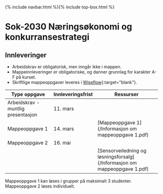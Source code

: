 {% include navbar.html %}{% include top-box.html %}
# Sok-2030 Næringsøkonomi og konkurransestrategi   

## Innleveringer 

- Arbeidskrav er obligatorisk, men inngår ikke i mappen.
- Mappeinnleveringer er obligatoriske, og danner grunnlag for karakter A-F på kurset.
- Skriftlige mappeoppgaver leveres i [Wiseflow](https://europe.wiseflow.net/participant/){:target="blank"}. 


| Type oppgave                       | Innleveringsfrist | Ressurser |
|------------------------------------|-------------------|-----------|
|Arbeidskrav - muntlig presentasjon   | 11. mars   |   |
|Mappeoppgave 1                      | 14. mars          |[Mappeoppgave 1](/Informasjon om mappeoppgave 1.pdf)    |
|Mappeoppgave 2                      | 16. mai  |    |[Mappeoppgave 2](/Mappeoppgave II - 2024.pdf)
|   |   |[Sensorveiledning og løsningsforsalg](/Informasjon om mappeoppgave 1.pdf)

Mappeoppgave 1 kan løses i grupper på maksimalt 3 studenter. Mappeoppgave 2 løses individuelt.
